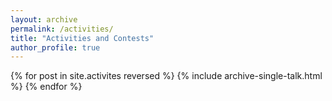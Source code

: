 ```yaml
---
layout: archive
permalink: /activities/
title: "Activities and Contests"
author_profile: true
---
```


{% for post in site.activites reversed %}
  {% include archive-single-talk.html %}
{% endfor %}
